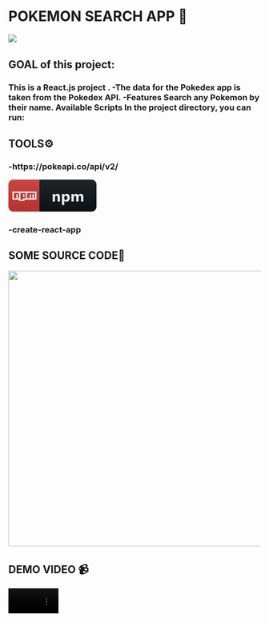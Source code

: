 <h1>POKEMON SEARCH APP 👋</h1>
<img src="https://camo.githubusercontent.com/87f14d7fd0b515429eba2d195bab6fc3e5eab8dde5fc4076f36c171686fd7034/68747470733a2f2f692e68697a6c69726573696d2e636f6d2f706365313337322e706e67" style="width:100px;heigth:200px;"></img>

<h2>GOAL of this project:</h2>
<h3>This is a React.js project .
  -The data for the Pokedex app is taken from the Pokedex API.
-Features Search any Pokemon by their name. 
  Available Scripts In the project directory, you can run:</h3>
  
<h2>TOOLS⚙️</h2>
     <h3> -https://pokeapi.co/api/v2/</h3>
  <img src="   https://raw.githubusercontent.com/8bithemant/8bithemant/master/svg/dev/services/npm.svg">
       <h3>-create-react-app</h3>

<h2> SOME SOURCE CODE👨‍</h2>
<img src="https://user-images.githubusercontent.com/76102425/168412034-b66bea15-7e7c-4460-8d04-cd378f9fcbc9.png" style="width:800px;height:550px;">


<h2>DEMO VIDEO 📹</h2>
<video  src="https://user-images.githubusercontent.com/76102425/168412249-37d8592f-61df-405d-ac29-712930785789.mp4" style="width:100px;heigth:120px;" />




